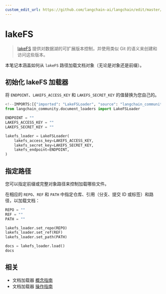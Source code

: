 ```yaml
---
custom_edit_url: https://github.com/langchain-ai/langchain/edit/master/docs/docs/integrations/document_loaders/lakefs.ipynb
---
```

# lakeFS

>[lakeFS](https://docs.lakefs.io/) 提供对数据湖的可扩展版本控制，并使用类似 Git 的语义来创建和访问这些版本。

本笔记本涵盖如何从 `lakeFS` 路径加载文档对象（无论是对象还是前缀）。


## 初始化 lakeFS 加载器

将 `ENDPOINT`、`LAKEFS_ACCESS_KEY` 和 `LAKEFS_SECRET_KEY` 的值替换为您自己的。


```python
<!--IMPORTS:[{"imported": "LakeFSLoader", "source": "langchain_community.document_loaders", "docs": "https://python.langchain.com/api_reference/community/document_loaders/langchain_community.document_loaders.lakefs.LakeFSLoader.html", "title": "lakeFS"}]-->
from langchain_community.document_loaders import LakeFSLoader
```


```python
ENDPOINT = ""
LAKEFS_ACCESS_KEY = ""
LAKEFS_SECRET_KEY = ""

lakefs_loader = LakeFSLoader(
    lakefs_access_key=LAKEFS_ACCESS_KEY,
    lakefs_secret_key=LAKEFS_SECRET_KEY,
    lakefs_endpoint=ENDPOINT,
)
```

## 指定路径
您可以指定前缀或完整对象路径来控制加载哪些文件。

在相应的 `REPO`、`REF` 和 `PATH` 中指定仓库、引用（分支、提交 ID 或标签）和路径，以加载文档：


```python
REPO = ""
REF = ""
PATH = ""

lakefs_loader.set_repo(REPO)
lakefs_loader.set_ref(REF)
lakefs_loader.set_path(PATH)

docs = lakefs_loader.load()
docs
```


## 相关

- 文档加载器 [概念指南](/docs/concepts/#document-loaders)
- 文档加载器 [操作指南](/docs/how_to/#document-loaders)
